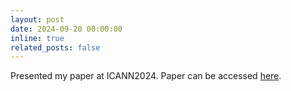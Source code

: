 ```yaml
---
layout: post
date: 2024-09-20 00:00:00
inline: true
related_posts: false
---
```


Presented my paper at ICANN2024. Paper can be accessed [here](https://link.springer.com/chapter/10.1007/978-3-031-72332-2_9).

